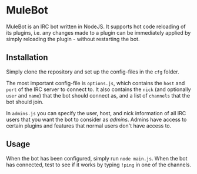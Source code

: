 MuleBot
=======

MuleBot is an IRC bot written in NodeJS. It supports hot code reloading of its plugins, i.e. any changes made to a plugin can be immediately applied by simply reloading the plugin - without restarting the bot.

Installation
------------

Simply clone the repository and set up the config-files in the `cfg` folder.

The most important config-file is `options.js`, which contains the `host` and `port` of the IRC server to connect to. It also contains the `nick` (and optionally `user` and `name`) that the bot should connect as, and a list of `channels` that the bot should join.

In `admins.js` you can specify the user, host, and nick information of all IRC users that you want the bot to consider as *admins*. Admins have access to certain plugins and features that normal users don't have access to.

Usage
-----

When the bot has been configured, simply run `node main.js`. When the bot has connected, test to see if it works by typing `!ping` in one of the channels.
